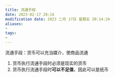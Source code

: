 ```yaml
---
title: 流通手段
date: 2023-02-17 20:14
modification date: 2023 二月 17日 星期五 20:14:24
aliases: 
- 
tags: 
- 
---
```


流通手段：货币可以充当媒介，使商品流通
1. 货币执行流通手段时必须是现实的货币
2. 货币执行流通手段时**可以不足值**，因此可以是纸币
